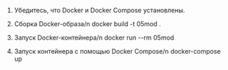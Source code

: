 1. Убедитесь, что Docker и Docker Compose установлены.

2. Сборка Docker-образа/n
docker build -t 05mod .

3. Запуск Docker-контейнера/n
docker run --rm 05mod

4. Запуск контейнера с помощью Docker Compose/n
docker-compose up
